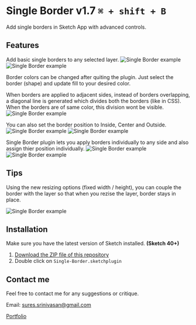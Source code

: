 # Single Border v1.7 `⌘ + shift + B`
Add single borders in Sketch App with advanced controls.

## Features

Add basic single borders to any selected layer.
![Single Border example](https://github.com/sureskumar/single-border/raw/master/assets/sketch_single_border_01.jpg)
![Single Border example](https://github.com/sureskumar/single-border/raw/master/assets/sketch_single_border_01.gif)

Border colors can be changed after quiting the plugin. Just select the border (shape) and update fill to your desired color.

When borders are applied to adjacent sides, instead of borders overlapping, a diagonal line is generated which divides both the borders (like in CSS). When the borders are of same color, this division wont be visible.
![Single Border example](https://github.com/sureskumar/single-border/raw/master/assets/sketch_single_border_02.jpg)

You can also set the border position to Inside, Center and Outside.
![Single Border example](https://github.com/sureskumar/single-border/raw/master/assets/sketch_single_border_03.jpg)
![Single Border example](https://github.com/sureskumar/single-border/raw/master/assets/sketch_single_border_02.gif)

Single Border plugin lets you apply borders individually to any side and also assign thier position individually.
![Single Border example](https://github.com/sureskumar/single-border/raw/master/assets/sketch_single_border_04.jpg)
![Single Border example](https://github.com/sureskumar/single-border/raw/master/assets/sketch_single_border_03.gif)

## Tips

Using the new resizing options (fixed width / height), you can couple the border with the layer so that when you rezise the layer, border stays in place.

![Single Border example](https://github.com/sureskumar/single-border/raw/master/assets/sketch_single_border_04.gif)

## Installation

Make sure you have the latest version of Sketch installed. **(Sketch 40+)**

1. [Download the ZIP file of this repository](https://github.com/sureskumar/single-border/releases/download/v1.7/Single-Border.sketchplugin.zip)
2. Double click on `Single-Border.sketchplugin`

## Contact me

Feel free to contact me for any suggestions or critique.

Email: sures.srinivasan@gmail.com

[Portfolio](http://www.sureskumar.com)
